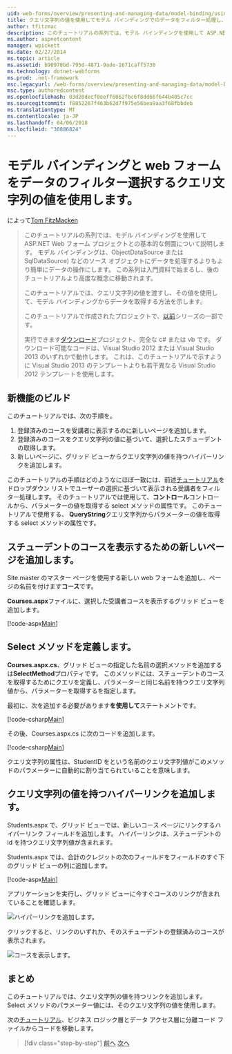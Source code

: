 ```yaml
---
uid: web-forms/overview/presenting-and-managing-data/model-binding/using-query-string-values-to-retrieve-data
title: クエリ文字列の値を使用してモデル バインディングでのデータをフィルター処理し、web フォーム |Microsoft ドキュメント
author: tfitzmac
description: このチュートリアルの系列では、モデル バインディングを使用して ASP.NET Web フォーム プロジェクトとの基本的な側面について説明します。 モデル バインドは、データの操作詳細直線-しています.
ms.author: aspnetcontent
manager: wpickett
ms.date: 02/27/2014
ms.topic: article
ms.assetid: b90978bd-795d-4871-9ade-1671caff5730
ms.technology: dotnet-webforms
ms.prod: .net-framework
msc.legacyurl: /web-forms/overview/presenting-and-managing-data/model-binding/using-query-string-values-to-retrieve-data
msc.type: authoredcontent
ms.openlocfilehash: 03d20decf0eeff6062fbc6f8dd66f644b405c7cc
ms.sourcegitcommit: f8852267f463b62d7f975e56bea9aa3f68fbbdeb
ms.translationtype: MT
ms.contentlocale: ja-JP
ms.lasthandoff: 04/06/2018
ms.locfileid: "30886824"
---
```

<a name="using-query-string-values-to-filter-data-with-model-binding-and-web-forms"></a>モデル バインディングと web フォームをデータのフィルター選択するクエリ文字列の値を使用します。
====================
によって[Tom FitzMacken](https://github.com/tfitzmac)

> このチュートリアルの系列では、モデル バインディングを使用して ASP.NET Web フォーム プロジェクトとの基本的な側面について説明します。 モデル バインディングは、ObjectDataSource または SqlDataSource) などのソース オブジェクトにデータを処理するよりもより簡単にデータの操作にします。 この系列は入門資料で始まるし、後のチュートリアルより高度な概念に移動されます。
> 
> このチュートリアルでは、クエリ文字列の値を渡すし、その値を使用して、モデル バインディングからデータを取得する方法を示します。
> 
> このチュートリアルで作成されたプロジェクトで、[以前](retrieving-data.md)シリーズの一部です。
> 
> 実行できます[ダウンロード](https://go.microsoft.com/fwlink/?LinkId=286116)プロジェクト、完全な c# または vb です。 ダウンロード可能なコードは、Visual Studio 2012 または Visual Studio 2013 のいずれかで動作します。 これは、このチュートリアルで示すように Visual Studio 2013 のテンプレートよりも若干異なる Visual Studio 2012 テンプレートを使用します。


## <a name="what-youll-build"></a>新機能のビルド

このチュートリアルでは、次の手順を。

1. 登録済みのコースを受講者に表示するのに新しいページを追加します。
2. 登録済みのコースをクエリ文字列の値に基づいて、選択したスチューデントの取得します。
3. 新しいページに、グリッド ビューからクエリ文字列の値を持つハイパーリンクを追加します。

このチュートリアルの手順はどのようなにほぼ一致には、前述[チュートリアル](sorting-paging-and-filtering-data.md)をドロップダウン リストでユーザーの選択に基づいて表示される受講者をフィルター処理します。 そのチュートリアルでは使用して、**コントロール**コントロールから、パラメーターの値を取得する select メソッドの属性です。 このチュートリアルで使用する、 **QueryString**クエリ文字列からパラメーターの値を取得する select メソッドの属性です。

## <a name="add-new-page-for-displaying-a-students-courses"></a>スチューデントのコースを表示するための新しいページを追加します。

Site.master のマスター ページを使用する新しい web フォームを追加し、ページの名前を付けます**コース**です。

**Courses.aspx**ファイルに、選択した受講者コースを表示するグリッド ビューを追加します。

[!code-aspx[Main](using-query-string-values-to-retrieve-data/samples/sample1.aspx)]

## <a name="define-the-select-method"></a>Select メソッドを定義します。

**Courses.aspx.cs**、グリッド ビューの指定した名前の選択メソッドを追加するは**SelectMethod**プロパティです。 このメソッドには、スチューデントのコースを取得するためにクエリを定義し、パラメーターと同じ名前を持つクエリ文字列値から、パラメーターを取得するを指定します。

最初に、次を追加する必要があります**を使用して**ステートメントです。

[!code-csharp[Main](using-query-string-values-to-retrieve-data/samples/sample2.cs)]

その後、Courses.aspx.cs に次のコードを追加します。

[!code-csharp[Main](using-query-string-values-to-retrieve-data/samples/sample3.cs)]

クエリ文字列の属性は、StudentID をという名前のクエリ文字列値がこのメソッドのパラメーターに自動的に割り当てられていることを意味します。

## <a name="add-hyperlink-with-query-string-value"></a>クエリ文字列の値を持つハイパーリンクを追加します。

Students.aspx で、グリッド ビューでは、新しいコース ページにリンクするハイパーリンク フィールドを追加します。 ハイパーリンクは、スチューデントの id を持つクエリ文字列値が含まれます。

Students.aspx では、合計のクレジットの次のフィールドをフィールドのすぐ下のグリッド ビューの列に追加します。

[!code-aspx[Main](using-query-string-values-to-retrieve-data/samples/sample4.aspx?highlight=7-8)]

アプリケーションを実行し、グリッド ビューに今すぐコースのリンクが含まれていることを確認します。

![ハイパーリンクを追加します。](using-query-string-values-to-retrieve-data/_static/image1.png)

クリックすると、リンクのいずれか、そのスチューデントの登録済みのコースが表示されます。

![コースを表示します。](using-query-string-values-to-retrieve-data/_static/image2.png)

## <a name="conclusion"></a>まとめ

このチュートリアルでは、クエリ文字列の値を持つリンクを追加します。 Select メソッドのパラメーター値には、そのクエリ文字列の値を使用します。

次の[チュートリアル](adding-business-logic-layer.md)、ビジネス ロジック層とデータ アクセス層に分離コード ファイルからコードを移動します。

> [!div class="step-by-step"]
> [前へ](integrating-jquery-ui.md)
> [次へ](adding-business-logic-layer.md)

